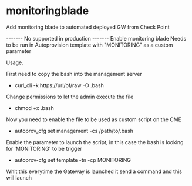# monitoringblade
Add monitoring blade to automated deployed GW from Check Point

------- No supported in production -------
Enable monitoring blade
Needs to be run in Autoprovision template with "MONITORING" as a custom parameter


Usage.

First need to copy the bash into the management server
  - curl_cli -k https://url/of/raw -O <nameyouwant>.bash

Change permissions to let the admin execute the file 
  - chmod +x <nameyouwant>.bash

Now you need to enable the file to be used as custom script on the CME
  - autoprov_cfg set management -cs /path/to/<nameyouwant>.bash

Enable the parameter to launch the script, in this case the bash is looking for 'MONITORING' to be trigger
  - autoprov-cfg set template -tn <nameoftemplate> -cp MONITORING
  
Whit this everytime the Gateway is launched it send a command and this will launch 
